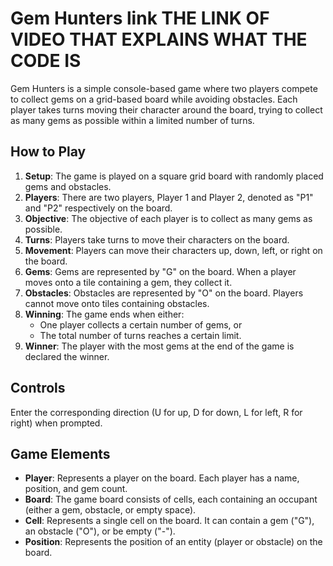# Gem Hunters link THE LINK OF VIDEO THAT EXPLAINS WHAT THE CODE IS 

Gem Hunters is a simple console-based game where two players compete to collect gems on a grid-based board while avoiding obstacles. Each player takes turns moving their character around the board, trying to collect as many gems as possible within a limited number of turns.

## How to Play

1. **Setup**: The game is played on a square grid board with randomly placed gems and obstacles.
2. **Players**: There are two players, Player 1 and Player 2, denoted as "P1" and "P2" respectively on the board.
3. **Objective**: The objective of each player is to collect as many gems as possible.
4. **Turns**: Players take turns to move their characters on the board.
5. **Movement**: Players can move their characters up, down, left, or right on the board.
6. **Gems**: Gems are represented by "G" on the board. When a player moves onto a tile containing a gem, they collect it.
7. **Obstacles**: Obstacles are represented by "O" on the board. Players cannot move onto tiles containing obstacles.
8. **Winning**: The game ends when either:
   - One player collects a certain number of gems, or
   - The total number of turns reaches a certain limit.
9. **Winner**: The player with the most gems at the end of the game is declared the winner.

## Controls
Enter the corresponding direction (U for up, D for down, L for left, R for right) when prompted.
## Game Elements

- **Player**: Represents a player on the board. Each player has a name, position, and gem count.
- **Board**: The game board consists of cells, each containing an occupant (either a gem, obstacle, or empty space).
- **Cell**: Represents a single cell on the board. It can contain a gem ("G"), an obstacle ("O"), or be empty ("-").
- **Position**: Represents the position of an entity (player or obstacle) on the board.
